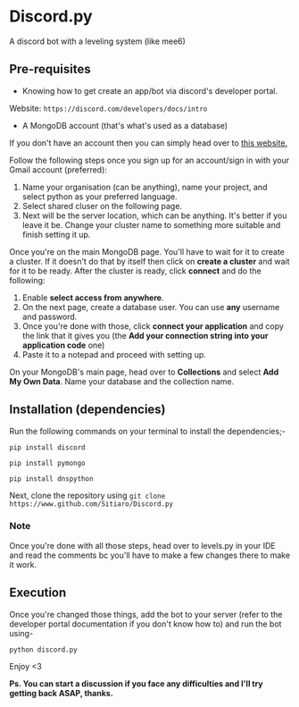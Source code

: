 # Discord.py
A discord bot with a leveling system (like mee6)

## Pre-requisites

- Knowing how to get create an app/bot via discord's developer portal.

Website: ```https://discord.com/developers/docs/intro```

- A MongoDB account (that's what's used as a database)

If you don't have an account then you can simply head over to [this website.](https://account.mongodb.com/)

Follow the following steps once you sign up for an account/sign in with your Gmail account (preferred):

1. Name your organisation (can be anything), name your project, and select python as your preferred language.
2. Select shared cluser on the following page.
3. Next will be the server location, which can be anything. It's better if you leave it be. Change your cluster name to something more suitable and finish setting it up.

Once you're on the main MongoDB page. You'll have to wait for it to create a cluster. If it doesn't do that by itself then click on **create a cluster** and wait for it to be ready. After the cluster is ready, click **connect** and do the following:

1. Enable **select access from anywhere**.
2. On the next page, create a database user. You can use **any** username and password.
3. Once you're done with those, click **connect your application** and copy the link that it gives you (the **Add your connection string into your application code** one)
4. Paste it to a notepad and proceed with setting up.

On your MongoDB's main page, head over to **Collections** and select **Add My Own Data**. Name your database and the collection name.


## Installation (dependencies)

Run the following commands on your terminal to install the dependencies;-

```pip install discord```

```pip install pymongo```

```pip install dnspython```

Next, clone the repository using ```git clone https://www.github.com/Sitiaro/Discord.py```

### Note

Once you're done with all those steps, head over to levels.py in your IDE and read the comments bc you'll have to make a few changes there to make it work.

## Execution

Once you're changed those things, add the bot to your server (refer to the developer portal documentation if you don't know how to) and run the bot using-

```python discord.py```


Enjoy <3


**Ps. You can start a discussion if you face any difficulties and I'll try getting back ASAP, thanks.**
